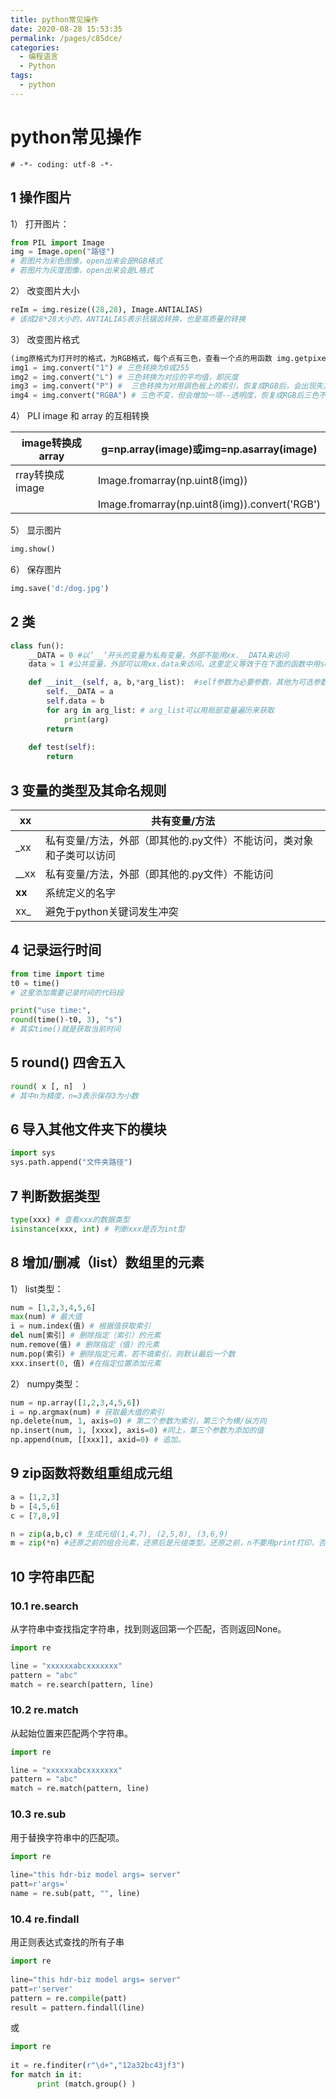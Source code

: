 ```yaml
---
title: python常见操作
date: 2020-08-28 15:53:35
permalink: /pages/c85dce/
categories: 
  - 编程语言
  - Python
tags: 
  - python
---
```

# python常见操作

`# -*- coding: utf-8 -*-`

## 1 操作图片
1） 打开图片：
```python
from PIL import Image
img = Image.open("路径") 
# 若图片为彩色图像，open出来会是RGB格式
# 若图片为灰度图像，open出来会是L格式
```
2） 改变图片大小
```python
reIm = img.resize((28,28), Image.ANTIALIAS) 
# 该成28*28大小的，ANTIALIAS表示抗锯齿转换，也是高质量的转换
```
3） 改变图片格式
```python
(img原格式为打开时的格式，为RGB格式，每个点有三色，查看一个点的用函数 img.getpixel((0,0))  )
img1 = img.convert("1") # 三色转换为0或255
img2 = img.convert("L") # 三色转换为对应的平均值，即灰度
img3 = img.convert("P") #  三色转换为对用调色板上的索引，恢复成RGB后，会出现失真
img4 = img.convert("RGBA") # 三色不变，但会增加一项--透明度，恢复成RGB后三色不变
```
4） PLI image 和 array 的互相转换

|image转换成array|g=np.array(image)或img=np.asarray(image)|
|--|--|
|rray转换成image|Image.fromarray(np.uint8(img))|
||Image.fromarray(np.uint8(img)).convert('RGB')|

5） 显示图片
```python
img.show() 
```
6） 保存图片
```python
img.save('d:/dog.jpg')
```
## 2 类
```python
class fun():
	__DATA = 0 #以‘__’开头的变量为私有变量，外部不能用xx.__DATA来访问
	data = 1 #公共变量，外部可以用xx.data来访问。这里定义等效于在下面的函数中用self.data定义

	def __init__(self, a, b,*arg_list):  #self参数为必要参数，其他为可选参数，其中*arg_list是变量数组
		self.__DATA = a
		self.data = b
		for arg in arg_list: # arg_list可以用局部变量遍历来获取
			print(arg)
		return
		
	def test(self):
		return
```
## 3 变量的类型及其命名规则
|xx|共有变量/方法|
|--|--|
| _xx|私有变量/方法，外部（即其他的.py文件）不能访问，类对象和子类可以访问|
|__xx|私有变量/方法，外部（即其他的.py文件）不能访问|
|__xx__|系统定义的名字|
|xx_|避免于python关键词发生冲突|

## 4 记录运行时间
```python
from time import time
t0 = time()
# 这里添加需要记录时间的代码段

print("use time:",
round(time()-t0, 3), "s")
# 其实time()就是获取当前时间
```
## 5 round() 四舍五入
```python
round( x [, n]  )
# 其中n为精度，n=3表示保存3为小数
```
## 6 导入其他文件夹下的模块
```python
import sys
sys.path.append("文件夹路径")
```
## 7 判断数据类型
```python
type(xxx) # 查看xxx的数据类型
isinstance(xxx, int) # 判断xxx是否为int型
```
## 8 增加/删减（list）数组里的元素
1） list类型：
```python
num = [1,2,3,4,5,6]
max(num) # 最大值
i = num.index(值) # 根据值获取索引
del num[索引] # 删除指定（索引）的元素
num.remove(值) # 删除指定（值）的元素
num.pop(索引) # 删除指定元素，若不填索引，则默认最后一个数
xxx.insert(0, 值) #在指定位置添加元素
```
2）  numpy类型：
```python
num = np.array([1,2,3,4,5,6])
i = np.argmax(num) # 获取最大值的索引
np.delete(num, 1, axis=0) # 第二个参数为索引，第三个为横/纵方向
np.insert(num, 1, [xxxx], axis=0) #同上，第三个参数为添加的值
np.append(num, [[xxx]], axid=0) # 追加。
```
## 9 zip函数将数组重组成元组
```python
a = [1,2,3]
b = [4,5,6]
c = [7,8,9]

n = zip(a,b,c) # 生成元组(1,4,7), (2,5,8), (3,6,9)
m = zip(*n) #还原之前的组合元素，还原后是元组类型。还原之前，n不要用print打印，否则会破坏n
```


## 10 字符串匹配

### 10.1 re.search

从字符串中查找指定字符串，找到则返回第一个匹配，否则返回None。
```python
import re

line = "xxxxxxabcxxxxxxx"
pattern = "abc"
match = re.search(pattern, line)
```

### 10.2 re.match

从起始位置来匹配两个字符串。
```python
import re

line = "xxxxxxabcxxxxxxx"
pattern = "abc"
match = re.match(pattern, line)
```

### 10.3 re.sub

用于替换字符串中的匹配项。

```python
import re
 
line="this hdr-biz model args= server"
patt=r'args='
name = re.sub(patt, "", line)
```

### 10.4 re.findall 

用正则表达式查找的所有子串

```python
import re
 
line="this hdr-biz model args= server"
patt=r'server'
pattern = re.compile(patt)
result = pattern.findall(line)
```

或

```python
import re
 
it = re.finditer(r"\d+","12a32bc43jf3")
for match in it:
      print (match.group() )
```






